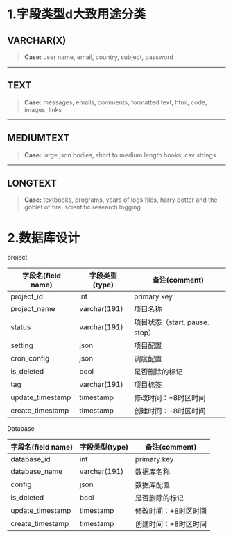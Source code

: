 # 1.字段类型d大致用途分类

## VARCHAR(X)

> **Case:** user name, email, country, subject, password

------

## TEXT

> **Case:** messages, emails, comments, formatted text, html, code, images, links

------

## MEDIUMTEXT

> **Case:** large json bodies, short to medium length books, csv strings

------

## LONGTEXT

> **Case:** textbooks, programs, years of logs files, harry potter and the goblet of fire, scientific research logging

# 2.数据库设计

project

| 字段名(field name)  | 字段类型(type)   | 备注(comment)              |
| ---------------- | ------------ | ------------------------ |
| project_id       | int          | primary key              |
| project_name     | varchar(191) | 项目名称                     |
| status           | varchar(191) | 项目状态（start. pause. stop） |
| setting          | json         | 项目配置                     |
| cron_config      | json         | 调度配置                     |
| is_deleted       | bool         | 是否删除的标记                  |
| tag              | varchar(191) | 项目标签                     |
| update_timestamp | timestamp    | 修改时间：+8时区时间              |
| create_timestamp | timestamp    | 创建时间：+8时区时间              |

Database


| 字段名(field name)  | 字段类型(type)   | 备注(comment) |
| ---------------- | ------------ | ----------- |
| database_id      | int          | primary key |
| database_name    | varchar(191) | 数据库名称       |
| config           | json         | 数据库配置       |
| is_deleted       | bool         | 是否删除的标记     |
| update_timestamp | timestamp    | 修改时间：+8时区时间 |
| create_timestamp | timestamp    | 创建时间：+8时区时间 |